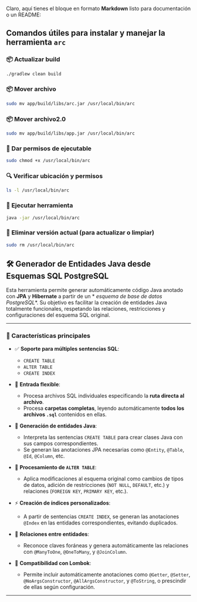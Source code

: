 Claro, aquí tienes el bloque en formato **Markdown** listo para documentación o un README:

## Comandos útiles para instalar y manejar la herramienta `arc`

### 📦 Actualizar build
```bash
./gradlew clean build
```

### 📦 Mover archivo
```bash
sudo mv app/build/libs/arc.jar /usr/local/bin/arc
```

### 📦 Mover archivo2.0

```bash
sudo mv app/build/libs/app.jar /usr/local/bin/arc
```

### 🔐 Dar permisos de ejecutable

```bash
sudo chmod +x /usr/local/bin/arc
```

### 🔍 Verificar ubicación y permisos

```bash
ls -l /usr/local/bin/arc
```

### 🚀 Ejecutar herramienta

```bash
java -jar /usr/local/bin/arc
```

### 🧹 Eliminar versión actual (para actualizar o limpiar)

```bash
sudo rm /usr/local/bin/arc
```

## 🛠️ Generador de Entidades Java desde Esquemas SQL PostgreSQL

Esta herramienta permite generar automáticamente código Java anotado con **JPA** y **Hibernate** a partir de un *
*esquema de base de datos PostgreSQL**. Su objetivo es facilitar la creación de entidades Java totalmente funcionales,
respetando las relaciones, restricciones y configuraciones del esquema SQL original.

---

### 🚀 Características principales

- ✅ **Soporte para múltiples sentencias SQL**:
    - `CREATE TABLE`
    - `ALTER TABLE`
    - `CREATE INDEX`

- 📁 **Entrada flexible**:
    - Procesa archivos SQL individuales especificando la **ruta directa al archivo**.
    - Procesa **carpetas completas**, leyendo automáticamente **todos los archivos `.sql`** contenidos en ellas.

- 🧱 **Generación de entidades Java**:
    - Interpreta las sentencias `CREATE TABLE` para crear clases Java con sus campos correspondientes.
    - Se generan las anotaciones JPA necesarias como `@Entity`, `@Table`, `@Id`, `@Column`, etc.

- 🧩 **Procesamiento de `ALTER TABLE`**:
    - Aplica modificaciones al esquema original como cambios de tipos de datos, adición de restricciones (`NOT NULL`,
      `DEFAULT`, etc.) y relaciones (`FOREIGN KEY`, `PRIMARY KEY`, etc.).

- ⚡ **Creación de índices personalizados**:
    - A partir de sentencias `CREATE INDEX`, se generan las anotaciones `@Index` en las entidades correspondientes,
      evitando duplicados.

- 🔗 **Relaciones entre entidades**:
    - Reconoce claves foráneas y genera automáticamente las relaciones con `@ManyToOne`, `@OneToMany`, y `@JoinColumn`.

- 🌿 **Compatibilidad con Lombok**:
    - Permite incluir automáticamente anotaciones como `@Getter`, `@Setter`, `@NoArgsConstructor`,
      `@AllArgsConstructor`, y `@ToString`, o prescindir de ellas según configuración.

---
